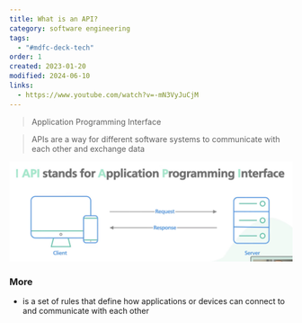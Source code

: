 ```yaml
---
title: What is an API?
category: software engineering
tags:
  - "#mdfc-deck-tech"
order: 1
created: 2023-01-20
modified: 2024-06-10
links:
  - https://www.youtube.com/watch?v=-mN3VyJuCjM
---
```


> Application Programming Interface

> APIs are a way for different software systems to communicate with each other and exchange data

![Image](./attachments/API.jpg)

### More

- is a set of rules that define how applications or devices can connect to and communicate with each other
